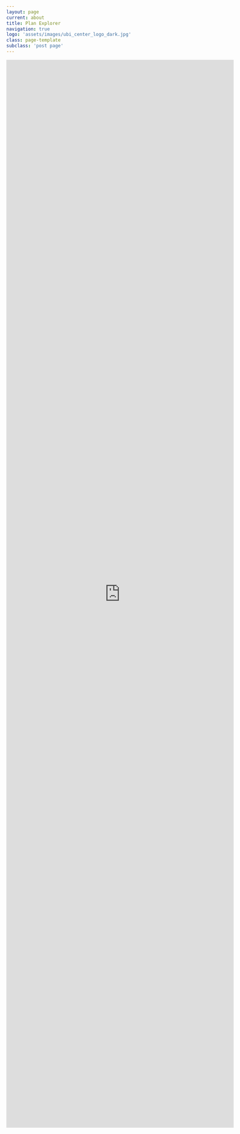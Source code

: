 ```yaml
---
layout: page
current: about
title: Plan Explorer
navigation: true
logo: 'assets/images/ubi_center_logo_dark.jpg'
class: page-template
subclass: 'post page'
---
```


<center>
<iframe width="600" height="2813" src="https://datastudio.google.com/embed/reporting/1UwSWgDBvhY_GiUtFWhZOIdlRL0PmB91g/page/K3xz" frameborder="0" style="border:0" allowfullscreen></iframe>
</center>
